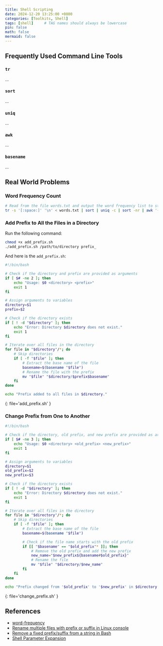 ```yaml
---
title: Shell Scripting
date: 2024-12-20 13:25:00 +0800
categories: [Toolkits, Shell]
tags: [shell]     # TAG names should always be lowercase
pin: false
math: false
mermaid: false
---
```


## Frequently Used Command Line Tools

### `tr`
...

### `sort`
...

### `uniq`
...

### `awk`
...

### `basename`
...

## Real World Problems

### Word Frequency Count

```bash
# Read from the file words.txt and output the word frequency list to stdout.
tr -s '[:space:]' '\n' < words.txt | sort | uniq -c | sort -nr | awk '{print $2, $1}'
```

### Add Prefix to All the Files in a Directory

Run the following command:
```bash
chmod +x add_prefix.sh
./add_prefix.sh /path/to/directory prefix_
```
And here is the `add_prefix.sh`:
```bash
#!/bin/bash

# Check if the directory and prefix are provided as arguments
if [ $# -ne 2 ]; then
    echo "Usage: $0 <directory> <prefix>"
    exit 1
fi

# Assign arguments to variables
directory=$1
prefix=$2

# Check if the directory exists
if [ ! -d "$directory" ]; then
    echo "Error: Directory $directory does not exist."
    exit 1
fi

# Iterate over all files in the directory
for file in "$directory"/*; do
    # Skip directories
    if [ -f "$file" ]; then
        # Extract the base name of the file
        basename=$(basename "$file")
        # Rename the file with the prefix
        mv "$file" "$directory/$prefix$basename"
    fi
done

echo "Prefix added to all files in $directory."
```
{: file='add_prefix.sh' }

### Change Prefix from One to Another

```bash
#!/bin/bash

# Check if the directory, old prefix, and new prefix are provided as arguments
if [ $# -ne 3 ]; then
    echo "Usage: $0 <directory> <old_prefix> <new_prefix>"
    exit 1
fi

# Assign arguments to variables
directory=$1
old_prefix=$2
new_prefix=$3

# Check if the directory exists
if [ ! -d "$directory" ]; then
    echo "Error: Directory $directory does not exist."
    exit 1
fi

# Iterate over all files in the directory
for file in "$directory"/*; do
    # Skip directories
    if [ -f "$file" ]; then
        # Extract the base name of the file
        basename=$(basename "$file")

        # Check if the file name starts with the old prefix
        if [[ "$basename" == "$old_prefix"* ]]; then
            # Remove the old prefix and add the new prefix
            new_name="$new_prefix${basename#$old_prefix}"
            # Rename the file
            mv "$file" "$directory/$new_name"
        fi
    fi
done

echo "Prefix changed from '$old_prefix' to '$new_prefix' in $directory."
```
{: file='change_prefix.sh' }

## References

- [word-frequency](https://leetcode.cn/problems/word-frequency/description/)
- [Rename multiple files with prefix or suffix in Linux console](https://gist.github.com/aprossi/8880b59c3f52a6ad5ff43b8696f24717)
- [Remove a fixed prefix/suffix from a string in Bash](https://stackoverflow.com/questions/16623835/remove-a-fixed-prefix-suffix-from-a-string-in-bash)
- [Shell Parameter Expansion](https://www.gnu.org/software/bash/manual/html_node/Shell-Parameter-Expansion.html)

